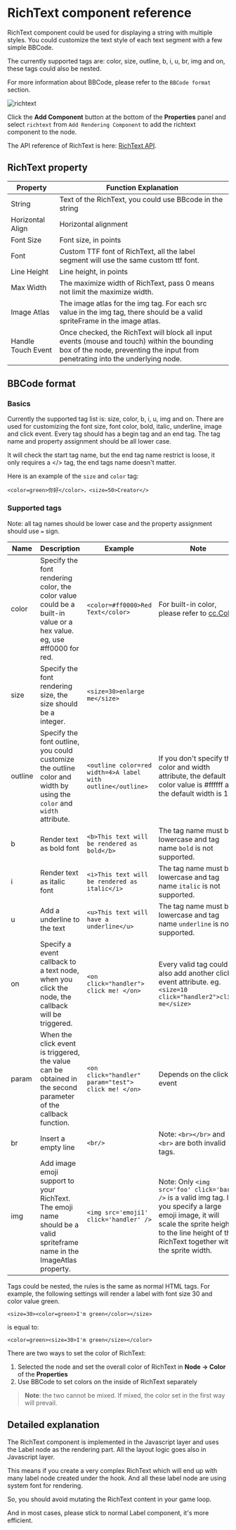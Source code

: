 # RichText component reference

RichText component could be used for displaying a string with multiple styles. You could customize the text style of each text segment with a few simple BBCode.

The currently supported tags are: color, size, outline, b, i, u, br, img and on, these tags could also be nested.

For more information about BBCode, please refer to the `BBCode format` section.

![richtext](./richtext/richtext.png)

Click the **Add Component** button at the bottom of the **Properties** panel and select `richtext` from `Add Rendering Component` to add the richtext component to the node.

The API reference of RichText is here: [RichText API](../../../api/en/classes/RichText.html).

## RichText property

| Property         | Function Explanation                                                                                                        |
| --------------   | -----------                                                                                                                 |
| String           | Text of the RichText, you could use BBcode in the string                                                                    |
| Horizontal Align | Horizontal alignment                                                                                                        |
| Font Size        | Font size, in points                                                                                                        |
| Font             | Custom TTF font of RichText, all the label segment will use the same custom ttf font.                                       |
| Line Height      | Line height, in points                                                                                                      |
| Max Width        | The maximize width of RichText, pass 0 means not limit the maximize width.                                                  |
| Image Atlas      | The image atlas for the img tag. For each src value in the img tag, there should be a valid spriteFrame in the image atlas. |
| Handle Touch Event | Once checked, the RichText will block all input events (mouse and touch) within the bounding box of the node, preventing the input from penetrating into the underlying node. |

## BBCode format

### Basics

Currently the supported tag list is: size, color, b, i, u, img and on. There are used for customizing the font size, font color, bold, italic, underline, image and click event.
Every tag should has a begin tag and an end tag. The tag name and property assignment should be all lower case.

It will check the start tag name, but the end tag name restrict is loose, it only requires a </> tag, the end tags name doesn't matter.

Here is an example of the `size` and `color` tag:

`<color=green>你好</color>，<size=50>Creator</>`

### Supported tags

Note: all tag names should be lower case and the property assignment should use `=` sign.

|Name|Description|Example|Note
| -------|------- | -----|------ |
|color|Specify the font rendering color, the color value could be a built-in value or a hex value. eg, use #ff0000 for red. | `<color=#ff0000>Red Text</color>` | For built-in color, please refer to [cc.Color](../../../api/en/classes/Color.html)
|size|Specify the font rendering size, the size should be a integer.| `<size=30>enlarge me</size>` |
|outline|Specify the font outline, you could customize the outline color and width by using the `color` and `width` attribute. | `<outline color=red width=4>A label with outline</outline>` | If you don't specify the color and width attribute, the default color value is #ffffff and the default width is 1.
|b|Render text as bold font| `<b>This text will be rendered as bold</b>`| The tag name must be lowercase and tag name `bold` is not supported.
|i|Render text as italic font| `<i>This text will be rendered as italic</i>`| The tag name must be lowercase and tag name `italic` is not supported.
|u|Add a underline to the text|`<u>This text will have a underline</u>`| The tag name must be lowercase and tag name `underline` is not supported.
|on|Specify a event callback to a text node, when you click the node, the callback will be triggered.| `<on click="handler"> click me! </on>` | Every valid tag could also add another click event attribute. eg. `<size=10 click="handler2">click me</size>`
|param|When the click event is triggered, the value can be obtained in the second parameter of the callback function.| `<on click="handler" param="test"> click me! </on>`|Depends on the click event|
|br|Insert a empty line| `<br/>`| Note: `<br></br>` and `<br>` are both invalid tags.
|img|Add image emoji support to your RichText. The emoji name should be a valid spriteframe name in the ImageAtlas property. |`<img src='emoji1' click='handler' />` | Note: Only `<img src='foo' click='bar' />` is a valid img tag. If you specify a large emoji image, it will scale the sprite height to the line height of the RichText together with the sprite width.

Tags could be nested, the rules is the same as normal HTML tags. For example, the following settings will render
a label with font size 30 and color value green.

`<size=30><color=green>I'm green</color></size>`

is equal to:

`<color=green><size=30>I'm green</size></color>`

There are two ways to set the color of RichText:

1. Selected the node and set the overall color of RichText in **Node -> Color** of the **Properties**
2. Use BBCode to set colors on the inside of RichText separately

> **Note**: the two cannot be mixed. If mixed, the color set in the first way will prevail.

## Detailed explanation

The RichText component is implemented in the Javascript layer and uses the Label node as the rendering part. All the layout logic goes also in Javascript layer.

This means if you create a very complex RichText which will end up with many label node created under the hook. And all these label node are using system font for rendering.

So, you should avoid mutating the RichText content in your game loop.

And in most cases, please stick to normal Label component, it's more efficient.
